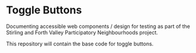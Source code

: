 # Toggle Buttons

Documenting accessible web components / design for testing as part of the Stirling and Forth Valley Participatory Neighbourhoods project.

This repository will contain the base code for toggle buttons.
